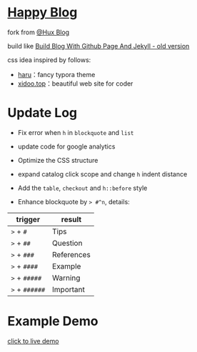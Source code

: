 # [Happy Blog](https://blog.leqing.work/)

fork from [@Hux Blog](https://github.com/Huxpro/huxpro.github.io)

build like [Build Blog With Github Page And Jekyll - old version](https://blog.leqing.work/2021/09/14/Build-Blog-With-Github-Page-And-Jekyll/)

css idea inspired by follows:

- [haru](https://github.com/LSTM-Kirigaya/typora-haru-theme)：fancy typora theme
- [xidoo.top](https://xidoo.top/)：beautiful web site for coder

# Update Log

- Fix error when `h` in `blockquote` and `list`

- update code for google analytics

- Optimize the CSS structure

- expand catalog click scope and change `h` indent distance

- Add the `table`, `checkout` and `h::before` style

- Enhance blockquote by `> #^n`, details:

| trigger        | result     |
| -------------- | ---------- |
| `>` + `#`      | Tips       |
| `>` + `##`     | Question   |
| `>` + `###`    | References |
| `>` + `####`   | Example    |
| `>` + `#####`  | Warning    |
| `>` + `######` | Important  |

# Example Demo

[click to live demo](https://blog.leqing.work/2022/09/15/example-demo/)
